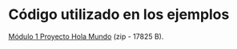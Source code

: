 # Código utilizado en los ejemplos

[Módulo 1 Proyecto Hola Mundo](http://aularagon.catedu.es/materialesaularagon2013/POO-Tecnologia/M1/Modulo1HolaMundo.zip "[zip - 17825 B]") (zip - 17825 B).

